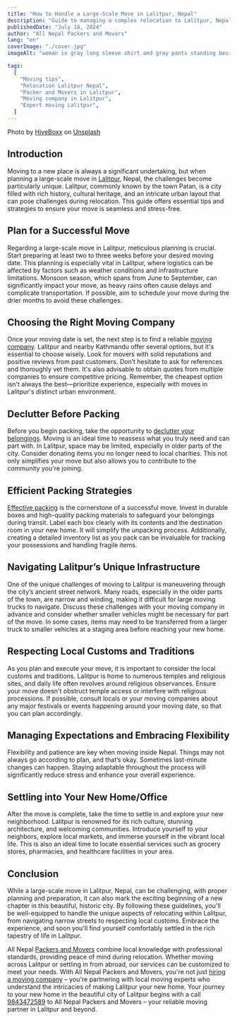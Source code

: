 ```yaml
---
title: "How to Handle a Large-Scale Move in Lalitpur, Nepal"
description: "Guide to managing a complex relocation to Lalitpur, Nepal: planning, hiring packers and movers, navigating streets, and adapting to local customs."
publishedDate: "July 18, 2024"
author: "All Nepal Packers and Movers"
lang: "en"
coverImage: "./cover.jpg"
imageAlt: "woman in gray long sleeve shirt and gray pants standing beside white wooden door"

tags:
  [
    "Moving tips",
    "Relocation Lalitpur Nepal",
    "Packer and Movers in Lalitpur",
    "Moving company in Lalitpur",
    "Expert moving Lalitpur",
  ]
---
```


<p class="text-sm text-gray-700 text-center">Photo by <a href="https://unsplash.com/@hiveboxx?utm_content=creditCopyText&utm_medium=referral&utm_source=unsplash" target="blank" rel="nofollow">HiveBoxx</a> on <a href="https://unsplash.com/photos/woman-in-gray-long-sleeve-shirt-and-gray-pants-standing-beside-white-wooden-door-FwdWO5yEo5s?utm_content=creditCopyText&utm_medium=referral&utm_source=unsplash" target="blank" rel="nofollow">Unsplash</a></p>

## Introduction

Moving to a new place is always a significant undertaking, but when planning a large-scale move in <a href="https://en.wikipedia.org/wiki/Lalitpur,_Nepal" target="blank" rel="nofollow">Lalitpur</a>, Nepal, the challenges become particularly unique. Lalitpur, commonly known by the town Patan, is a city filled with rich history, cultural heritage, and an intricate urban layout that can pose challenges during relocation. This guide offers essential tips and strategies to ensure your move is seamless and stress-free.

## Plan for a Successful Move

Regarding a large-scale move in Lalitpur, meticulous planning is crucial. Start preparing at least two to three weeks before your desired moving date. This planning is especially vital in Lalitpur, where logistics can be affected by factors such as weather conditions and infrastructure limitations. Monsoon season, which spans from June to September, can significantly impact your move, as heavy rains often cause delays and complicate transportation. If possible, aim to schedule your move during the drier months to avoid these challenges.

## Choosing the Right Moving Company

Once your moving date is set, the next step is to find a reliable [moving company](/blog/10-reasons-to-hire-professional-packers-and-movers-now). Lalitpur and nearby Kathmandu offer several options, but it's essential to choose wisely. Look for movers with solid reputations and positive reviews from past customers. Don’t hesitate to ask for references and thoroughly vet them. It's also advisable to obtain quotes from multiple companies to ensure competitive pricing. Remember, the cheapest option isn't always the best—prioritize experience, especially with moves in Lalitpur's distinct urban environment.

## Declutter Before Packing

Before you begin packing, take the opportunity to [declutter your belongings](/blog/mastering-organizing-and-decluttering-before-a-move). Moving is an ideal time to reassess what you truly need and can part with. In Lalitpur, space may be limited, especially in older parts of the city. Consider donating items you no longer need to local charities. This not only simplifies your move but also allows you to contribute to the community you're joining.

## Efficient Packing Strategies

[Effective packing](/blog/advanced-packing-techniques-for-a-smooth-moving-experience) is the cornerstone of a successful move. Invest in durable boxes and high-quality packing materials to safeguard your belongings during transit. Label each box clearly with its contents and the destination room in your new home. It will simplify the unpacking process. Additionally, creating a detailed inventory list as you pack can be invaluable for tracking your possessions and handling fragile items.

## Navigating Lalitpur’s Unique Infrastructure

One of the unique challenges of moving to Lalitpur is maneuvering through the city’s ancient street network. Many roads, especially in the older parts of the town, are narrow and winding, making it difficult for large moving trucks to navigate. Discuss these challenges with your moving company in advance and consider whether smaller vehicles might be necessary for part of the move. In some cases, items may need to be transferred from a larger truck to smaller vehicles at a staging area before reaching your new home.

## Respecting Local Customs and Traditions

As you plan and execute your move, it is important to consider the local customs and traditions. Lalitpur is home to numerous temples and religious sites, and daily life often revolves around religious observances. Ensure your move doesn't obstruct temple access or interfere with religious processions. If possible, consult locals or your moving companies about any major festivals or events happening around your moving date, so that you can plan accordingly.

## Managing Expectations and Embracing Flexibility

Flexibility and patience are key when moving inside Nepal. Things may not always go according to plan, and that’s okay. Sometimes last-minute changes can happen. Staying adaptable throughout the process will significantly reduce stress and enhance your overall experience.

## Settling into Your New Home/Office

After the move is complete, take the time to settle in and explore your new neighborhood. Lalitpur is renowned for its rich culture, stunning architecture, and welcoming communities. Introduce yourself to your neighbors, explore local markets, and immerse yourself in the vibrant local life. This is also an ideal time to locate essential services such as grocery stores, pharmacies, and healthcare facilities in your area.

## Conclusion

While a large-scale move in Lalitpur, Nepal, can be challenging, with proper planning and preparation, it can also mark the exciting beginning of a new chapter in this beautiful, historic city. By following these guidelines, you'll be well-equipped to handle the unique aspects of relocating within Lalitpur, from navigating narrow streets to respecting local customs. Embrace the experience, and soon you'll find yourself comfortably settled in the rich tapestry of life in Lalitpur.

All Nepal [Packers and Movers](/) combine local knowledge with professional standards, providing peace of mind during relocation. Whether moving across Lalitpur or settling in from abroad, our services can be customized to meet your needs. With All Nepal Packers and Movers, you're not just [hiring a moving company](/blog/secrets-to-find-the-best-packers-and-movers-in-nepal) – you're partnering with local moving experts who understand the intricacies of making Lalitpur your new home. Your journey to your new home in the beautiful city of Lalitpur begins with a call [9843472589](tel:9843472589) to All Nepal Packers and Movers – your reliable moving partner in Lalitpur and beyond.

